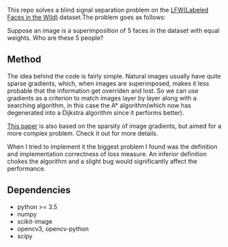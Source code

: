 This repo solves a blind signal separation problem on the [LFW(Labeled Faces in the Wild)](http://vis-www.cs.umass.edu/lfw/) dataset.The problem goes as follows:

Suppose an image is a superimposition of 5 faces in the dataset with equal weights. Who are these 5 people?

Method
---------------

The idea behind the code is fairly simple. Natural images usually have quite sparse gradients, which, when images are superimposed, makes it less probable that the information get overriden and lost. So we can use gradients as a criterion to match images layer by layer along with a searching algorithm, in this case the A* algorithm(which now has degenerated into a Dijkstra algorithm since it performs better).

[This paper](https://pdfs.semanticscholar.org/ac81/becda896b635bc9c014d365bd8acdce01877.pdf) is also based on the sparsity of image gradients, but aimed for a more complex problem. Check it out for more details.

When I tried to implement it the biggest problem I found was the definition and implementation correctness of loss measure. An inferior definition chokes the algorithm and a slight bug would significantly affect the performance.

Dependencies
---------------

* python >= 3.5
* numpy
* scikit-image
* opencv3, opencv-python
* scipy